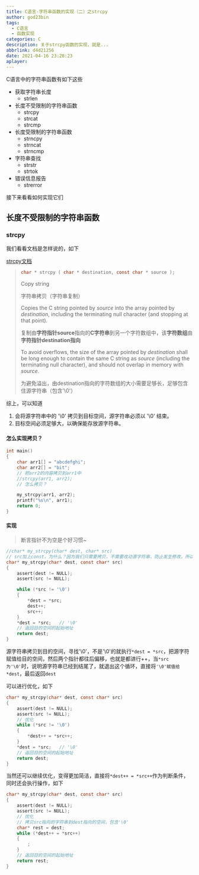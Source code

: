 ```yaml
---
title: C语言-字符串函数的实现（二）之strcpy
author: god23bin
tags:
  - C语言
  - 函数实现
categories: C
description: 关于strcpy函数的实现，就是...
abbrlink: d4d21256
date: 2021-04-16 23:28:23
aplayer:
---
```




C语言中的字符串函数有如下这些

- 获取字符串长度
  - strlen
- 长度不受限制的字符串函数
  - strcpy
  - strcat
  - strcmp
- 长度受限制的字符串函数
  - strncpy
  - strncat
  - strncmp
- 字符串查找
  - strstr
  - strtok
- 错误信息报告
  - strerror  

接下来看看如何实现它们

## 长度不受限制的字符串函数

### strcpy

我们看看文档是怎样说的，如下

[strcpy文档](http://www.cplusplus.com/reference/cstring/strcpy/?kw=strcpy)

> ```c
> char * strcpy ( char * destination, const char * source );
> ```
>
> Copy string
>
> 字符串拷贝（字符串复制）
>
> Copies the C string pointed by *source* into the array pointed by *destination*, including the terminating null character (and stopping at that point).
>
> 复制由**字符指针source**指向的**C字符串**到另一个字符数组中，该**字符数组**由**字符指针destination指向**
>
> To avoid overflows, the size of the array pointed by *destination* shall be long enough to contain the same C string as *source* (including the terminating null character), and should not overlap in memory with *source*.
>
> 为避免溢出，由destination指向的字符数组的大小需要足够长，足够包含住源字符串（包含'\0'）

综上，可以知道

1. 会将源字符串中的 '\0' 拷贝到目标空间，源字符串必须以 '\0' 结束。
2. 目标空间必须足够大，以确保能存放源字符串。

#### 怎么实现拷贝？

```c
int main() 
{
	char arr1[] = "abcdefghi";
	char arr2[] = "bit";
	// 把arr2的内容拷贝到arr1中
	//strcpy(arr1, arr2);
	// 怎么拷贝？

	my_strcpy(arr1, arr2);
	printf("%s\n", arr1);
	return 0;
}
```

#### 实现

> 断言指针不为空是个好习惯~

```c
//char* my_strcpy(char* dest, char* src) 
// src加上const，为什么？因为我们只需要拷贝，不需要改动源字符串，防止发生修改，所以加上const修饰
char* my_strcpy(char* dest, const char* src) 
{
	assert(dest != NULL);
	assert(src != NULL);

	while (*src != '\0') 
	{
		*dest = *src;
		dest++;
		src++;
	}
	*dest = *src;	// '\0'
    // 返回目的空间的起始地址
    return dest;
}
```

源字符串拷贝到目的空间，寻找'\0'，不是'\0'的就执行`*dest = *src`，把源字符赋值给目的空间，然后两个指针都往后偏移，也就是都进行++，当`*src为'\0'`时，说明源字符串已经到结尾了，就退出这个循环，直接将`'\0'赋值给*dest`，最后返回`dest`

可以进行优化，如下

```c
char* my_strcpy(char* dest, const char* src) 
{
	assert(dest != NULL);
	assert(src != NULL);
	// 优化
	while (*src != '\0')
	{
		*dest++ = *src++;
	}
	*dest = *src;	// '\0'
    // 返回目的空间的起始地址
    return dest;
}
```

当然还可以继续优化，变得更加简洁，直接将`*dest++ = *src++`作为判断条件，同时还会执行操作，如下

```c
char* my_strcpy(char* dest, const char* src) 
{
	assert(dest != NULL);
	assert(src != NULL);
	// 优化
	// 拷贝src指向的字符串到dest指向的空间，包含'\0'
	char* rest = dest;
	while (*dest++ = *src++)
	{
		;
	}
	// 返回目的空间的起始地址
	return rest;
}
```